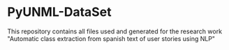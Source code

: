 # PyUNML-DataSet
This repository contains all files used and generated for the research work "Automatic class extraction from spanish text of user stories using NLP"
